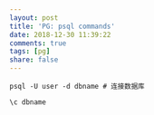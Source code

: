 ```yaml
---
layout: post
title: 'PG: psql commands'
date: 2018-12-30 11:39:22
comments: true
tags: [pg]
share: false
---
```

```shell
psql -U user -d dbname # 连接数据库
```

```
\c dbname
```
